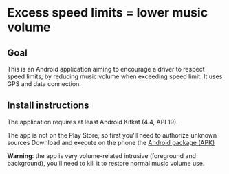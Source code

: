 # Excess speed limits = lower music volume
## Goal
This is an Android application aiming to encourage a driver to respect speed limits, by reducing music volume when exceeding speed limit. It uses GPS and data connection.

## Install instructions
The application requires at least Android Kitkat (4.4, API 19). 

The app is not on the Play Store, so first you'll need to authorize unknown sources
Download and execute on the phone the [Android package (APK)](https://github.com/glae/exceed_speed_limits_then_lower_music/releases)

**Warning**: the app is very volume-related intrusive (foreground and background), you'll need to kill it to restore normal music volume use.

